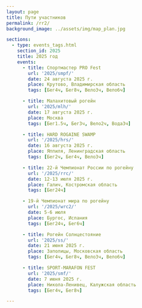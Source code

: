 ```yaml
---
layout: page
title: Пути участников
permalink: /rr2/
background_image: ../assets/img/map_plan.jpg

sections:
  - type: events_tags.html
    section_id: 2025
    title: 2025 год
    events:
      - title: Спортмастер PRO Fest
        url: '2025/smpf/'
        date: 24 августа 2025 г.
        place: Крутово, Владимирская область
        tags: [Бег4ч, Бег8ч, Вело3ч, Вело6ч]

      - title: Малахитовый рогейн
        url: '2025/mlh/'
        date: 17 августа 2025 г.
        place: Москва
        tags: [Бег1.5ч, Бег3ч, Вело2ч, Вода3ч]

      - title: HARD ROGAINE SWAMP
        url: '/2025/hrs/'
        date: 16 августа 2025 г.
        place: Яппиля, Ленинградская область
        tags: [Бег2ч, Бег4ч, Вело3ч]

      - title: 22-й Чемпионат России по рогейну
        url: '/2025/rrc/'
        date: 12-13 июля 2025 г.
        place: Галич, Костромская область
        tags: [Бег24ч]

      - 19-й Чемпионат мира по рогейну
        url: '/2025/wrc2/'
        date: 5-6 июля
        place: Бургос, Испания
        tags: [Бег24ч, Бег6ч]

      - title: Рогейн Солнцестояние
        url: '2025/ss/'
        date: 21 июня 2025 г.
        place: Заполицы, Московская область
        tags: [Бег4ч, Бег8ч, Вело3ч, Вело6ч]

      - title: SPORT-MARAFON FEST
        url: '2025/smf/'
        date: 7 июня 2025 г.
        place: Никола-Ленивец, Калужская область
        tags: [Бег4ч, Бег8ч]

---
```

<!--

      - title: Солнечный рогейн
        url: '/2025/sun/'
        date: 1 июня 2025 г.
        place: Берёзки-Дачные, Московская область
        tags: [Бег2ч, Бег4ч, Вело3ч]

      - title: Звёздная гонка
        url: '/2025/zg/'
        date: 19 апреля 2025 г.
        place: Нерская, Московская область
        tags: []

      - title: Рогейн Ёлкино V3
        url: '/2025/yo/'
        date: 5 апреля 2025 г.
        place: Ёлкино, Московская область
        tags: [Бег2ч, Бег4ч, Вело3ч]

      - title: Turtle Rogaine
        url: '/2025/turtle/'
        date: 16 марта 2025 г.
        place: Тбилиси, Грузия
        tags: [Бег2ч, Бег6ч]

  - type: events_tags.html
    section_id: 2024
    title: 2024 год
    events:
      - Рогейн «Зов Леса»
        url: '/2024/zl/'
        date: 30 ноября 2024 г.
        place: Щапово, Московская область
        tags: [Бег2ч]

---
-->

<!--
* [Большое ночное ориентирование](/2024/bno/) — 9 ноября, Хорлово, Московская область.
* [Рогейн Спас-Каменка](/2024/sk/) — 26 октября, Спас-Каменка, Московская область.
* [Овощерогейнище](/2024/ov/) — 21 сентября, Королёв, Московская область.
* [**Рогейн Forest Adventure Осётр**](/2024/fa/) — 31 августа, Ильясово, Московская область.
* [**21-й Чемпионат России по рогейну**](/2024/rrc) — 17-18 августа, Тимонино, Нижегородская область.
* [Подкуст-рогейн](/2024/pk/) — 13 июля, пос.им.Цюрупы, Московская область.
* [Рогейн Молния](/2024/mln/) — 6 июля, Белопесоцкий, Московская область.
* [PRO рогейн О-Кунцево](/2024/pro/) — 16 июня, Нерская, Московская область.
* [SPORT-MARAFON FEST](/2024/smf/) — 8 июня, Никола-Ленивец, Калужская область.
* [Рогейн Альпийская горка](/2024/alp/) — 25 мая, Яхрома, Московская область.
* [Рогейн Уралхим Run Factory 1 час](/2024/lz) — 14 апреля, Лужники, Москва.
* [Звёздная гонка](/2024/zg/) — 13 апреля, Нерская, Московская область.
* [Городской рогейн Территория](/2024/tr/) — 7 апреля, Переделкино, Московская область.
* [Рогейн Лёд](/2024/ice/) — 9 марта, Лесной городок, Московская область.
* [Рогейн Супремус](/2024/supr/) — 18 февраля, Парк Малевича, Московская область.


## 2023 год

* [Аэророгейн 2.0](/2023/aero/) — 26 ноября, пос. Московский, Московская область.
* [Большое ночное ориентирование](/2023/bno/) — 11 ноября, Белопесоцкий, Московская область.
* [Перекати Питер](/2023/pp/) — 17 сентября, Санкт-Петербург.
* [Овощерогейнище](/2023/ov/) — 9 сентября, Королёв, Московская область.
* [Рогейн SURR](/2023/su/routes.html) — 26 августа, Куровское, Московская область.
* [**Рогейн Ёлкино-2**](/2023/fa/routes.html) — 1 июля, Ёлкино, Московская область.
* [SPORT-MARAFON FEST](/2023/smf/routes.html) — 3 июня, Никола-Ленивец, Калужская область.
* [Звёздная гонка](/2023/zg/routes.html) — 15 апреля, Осташово, Московская область.
* [Рогейн Территория](/2023/tr/) — 19 марта, Зеленоград, Москва.

## 2022 год

* [Большое ночное ориентирование](/2022/bno/res.html) — 12 ноября, пос.им.Цюрупы, Московская область.
* [Рудниковый рогейн](/2022/fa/results.html) — 17 сентября, Фосфоритный, Московская область.
* [Рогейн Жара](/2022/zh/) — 19 июня, Красногорск, Московская область.
* [Городской рогейн Пригород](/2022/pr/routes.html) — 15 мая, Красногорск, Московская область.
* [Звёздная гонка](/2022/zg/res.html) — 16 апреля, Хатунь, Московская область.
* [Городской рогейн Территория](/2022/tr/) — 20 марта, Парк Фили, Москва.
-->
